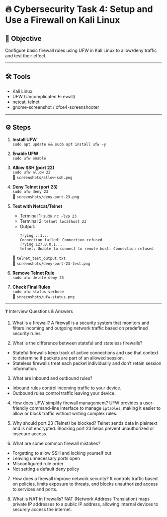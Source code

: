 # 🔥 Cybersecurity Task 4: Setup and Use a Firewall on Kali Linux

## 🎯 Objective
Configure basic firewall rules using UFW in Kali Linux to allow/deny traffic and test their effect.

---

## 🛠 Tools
- Kali Linux
- UFW (Uncomplicated Firewall)
- netcat, telnet
- gnome-screenshot / xfce4-screenshooter

---

## ⚙️ Steps

1. **Install UFW**  
   `sudo apt update && sudo apt install ufw -y`

2. **Enable UFW**  
   `sudo ufw enable`

3. **Allow SSH (port 22)**  
   `sudo ufw allow 22`  
   📸 `screenshots/allow-ssh.png`

4. **Deny Telnet (port 23)**  
   `sudo ufw deny 23`  
   📸 `screenshots/deny-port-23.png`

5. **Test with Netcat/Telnet**
   - Terminal 1: `sudo nc -lvp 23`
   - Terminal 2: `telnet localhost 23`
   - Output:  
     ```
     Trying ::1...
     Connection failed: Connection refused
     Trying 127.0.0.1...
     telnet: Unable to connect to remote host: Connection refused
     ```
   📄 `telnet_test_output.txt`  
   📸 `screenshots/deny-port-23-test.png`

6. **Remove Telnet Rule**  
   `sudo ufw delete deny 23`

7. **Check Final Rules**  
   `sudo ufw status verbose`  
   📸 `screenshots/ufw-status.png`

---

❓ Interview Questions & Answers
1. What is a firewall?
A firewall is a security system that monitors and filters incoming and outgoing network traffic based on predefined security rules.

2. What is the difference between stateful and stateless firewalls?
- Stateful firewalls keep track of active connections and use that context to determine if packets are part of an allowed session.
- Stateless firewalls treat each packet individually and don’t retain session information.

3. What are inbound and outbound rules?
- Inbound rules control incoming traffic to your device.
- Outbound rules control traffic leaving your device.

4. How does UFW simplify firewall management?
UFW provides a user-friendly command-line interface to manage `iptables`, making it easier to allow or block traffic without writing complex rules.

5. Why should port 23 (Telnet) be blocked?
Telnet sends data in plaintext and is not encrypted. Blocking port 23 helps prevent unauthorized or insecure access.

6. What are some common firewall mistakes?
- Forgetting to allow SSH and locking yourself out
- Leaving unnecessary ports open
- Misconfigured rule order
- Not setting a default deny policy

7. How does a firewall improve network security?
It controls traffic based on policies, limits exposure to threats, and blocks unauthorized access to services and ports.

8. What is NAT in firewalls?
NAT (Network Address Translation) maps private IP addresses to a public IP address, allowing internal devices to securely access the internet.
